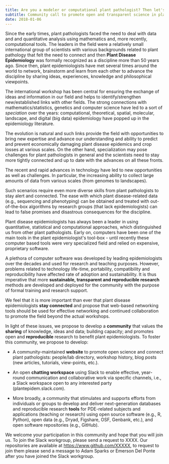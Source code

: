 ```yaml
---
title: Are you a modeler or computational plant pathologist? Then let's connect and code together!
subtitle: Community call to promote open and transparent science in plant epidemiology and population biology and ecology
date: 2018-01-06
--- 
```


Since the early times, plant pathologists faced the need to deal with data and and quantitative analysis using mathematics and, more recently, computational tools. The leaders in the field were a relatively small international group of scientists with various backgrounds related to plant pathology that felt the need to connect and then **Plant Disease Epidemiology** was formally recognized as a discipline more than 50 years ago.  Since then, plant epidemiologists have met several times around the world to network, brainstorm and learn from each other to advance the discipline by sharing ideas, experiences, knowledge and philosophical viewpoints. 

The international workshop has been central for ensuring the exchange of ideas and information in our field and helps to identify/strengthen new/established links with other fields. The strong connections with mathematics/statistics, genetics and computer science have led to a sort of *speciation* over the years: computational, theoretical, spatial, molecular, landscape, and digital (big data) epidemiology have popped up in the epidemiology literature. 

The evolution is natural and such links provide the field with opportunities to bring new expertise and advance our understanding and ability to predict and prevent economically damaging plant disease epidemics and crop losses at various scales. On the other hand, specialization may pose challenges for plant pathologists in general and the scientists need to stay more tightly connected and up to date with the advances on all these fronts. 

The recent and rapid  advances in technology have led to new opportunities as well as challenges. In particular, the increasing ability to collect large amounts of data from various scales (from genomes to landscapes). 

Such scenarios require even more diverse skills from plant pathologists to stay alert and connected. The ease with which plant disease-related data (e.g., sequencing and phenotyping) can be obtained and treated with out-of-the-box algorithms by research groups (that lack epidemiologists) can lead to false promises and disastrous consequences for the discipline.

Plant disease epidemiologists has always been a leader in using quantitative, statistical and computational approaches, which distinguished us from other plant pathologists. Early on, computers have been one of the main tools in the plant epidemiologist's tool-box - until recently these computer based tools were very specialized field and relied on expensive,  proprietary software. 

A plethora of computer software  was developed by leading epidemiologists over the decades and used for research and teaching purposes. However, problems related to technology life-time, portability, compatibility and reproducibility have affected rate of adoption and sustainability. It is thus imperative that more **sustainable, transparent and reproducible research** methods are developed and deployed for the community with the purpose of formal training and research support.

We feel that it is more important than ever that plant disease epidemiologists **stay connected** and propose that web-based networking tools should be used for effective networking and continued collaboration to promote the field beyond the actual workshops.

In light of these issues, we propose to develop a **community** that values the **sharing** of knowledge, ideas and data; building capacity; and promotes open and **reproducible** research to benefit plant epidemiologists. To foster this community, we propose to develop:  
 
- A community-maintained **website** to promote open science and connect plant pathologists: people/lab directory, workshop history, blog posts (new articles, tutorials, view-points, etc.). 

- An open **chatting workspace** using Slack to enable effective, year-round communication and collaborative work via specific channels, i.e., a Slack workspace open to any interested party (plantepidem.slack.com).

- More broadly, a community that stimulates and supports efforts from individuals or groups to develop and deliver next-generation databases and reproducible research **tools** for PDE-related subjects and applications (teaching or research) using open source software (e.g., R, Python), open data (e.g., Dryad, Figshare, OSF, Genbank, etc.), and open software repositories (e.g., GitHub).

We welcome your participation in this community and hope that you will join us. To join the Slack workgroup, please send a request to XXXX. Our repositories are available at https://www.github.com/XXXXX, to request to join them please send a message to Adam Sparks or Emerson Del Ponte after you have joined the Slack workgroup.
